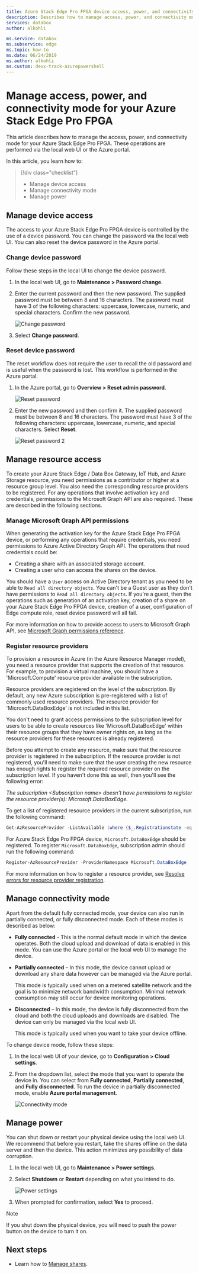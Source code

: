 ```yaml
---
title: Azure Stack Edge Pro FPGA device access, power, and connectivity mode 
description: Describes how to manage access, power, and connectivity mode for the Azure Stack Edge Pro FPGA device that helps transfer data to Azure
services: databox
author: alkohli

ms.service: databox
ms.subservice: edge
ms.topic: how-to
ms.date: 06/24/2019
ms.author: alkohli 
ms.custom: devx-track-azurepowershell
---
```


# Manage access, power, and connectivity mode for your Azure Stack Edge Pro FPGA

This article describes how to manage the access, power, and connectivity mode for your Azure Stack Edge Pro FPGA. These operations are performed via the local web UI or the Azure portal.

In this article, you learn how to:

> [!div class="checklist"]
> * Manage device access
> * Manage connectivity mode
> * Manage power


## Manage device access

The access to your Azure Stack Edge Pro FPGA device is controlled by the use of a device password. You can change the password via the local web UI. You can also reset the device password in the Azure portal.

### Change device password

Follow these steps in the local UI to change the device password.

1. In the local web UI, go to **Maintenance > Password change**.
2. Enter the current password and then the new password. The supplied password must be between 8 and 16 characters. The password must have 3 of the following characters: uppercase, lowercase, numeric, and special characters. Confirm the new password.

    ![Change password](media/azure-stack-edge-manage-access-power-connectivity-mode/change-password-1.png)

3. Select **Change password**.
 
### Reset device password

The reset workflow does not require the user to recall the old password and is useful when the password is lost. This workflow is performed in the Azure portal.

1. In the Azure portal, go to **Overview > Reset admin password**.

    ![Reset password](media/azure-stack-edge-manage-access-power-connectivity-mode/reset-password-1.png)


2. Enter the new password and then confirm it. The supplied password must be between 8 and 16 characters. The password must have 3 of the following characters: uppercase, lowercase, numeric, and special characters. Select **Reset**.

    ![Reset password 2](media/azure-stack-edge-manage-access-power-connectivity-mode/reset-password-2.png)

## Manage resource access

To create your Azure Stack Edge / Data Box Gateway, IoT Hub, and Azure Storage resource, you need permissions as a contributor or higher at a resource group level. You also need the corresponding resource providers to be registered. For any operations that involve activation key and credentials, permissions to the Microsoft Graph API are also required. These are described in the following sections. 

### Manage Microsoft Graph API permissions

When generating the activation key for the Azure Stack Edge Pro FPGA device, or performing any operations that require credentials, you need permissions to Azure Active Directory Graph API. The operations that need credentials could be:

-  Creating a share with an associated storage account.
-  Creating a user who can access the shares on the device.

You should have a `User` access on Active Directory tenant as you need to be able to `Read all directory objects`. You can't be a Guest user as they don't have permissions to `Read all directory objects`. If you're a guest, then the operations such as generation of an activation key, creation of a share on your Azure Stack Edge Pro FPGA device, creation of a user, configuration of Edge compute role, reset device password will all fail.

For more information on how to provide access to users to Microsoft Graph API, see [Microsoft Graph permissions reference](/graph/permissions-reference).

### Register resource providers

To provision a resource in Azure (in the Azure Resource Manager model), you need a resource provider that supports the creation of that resource. For example, to provision a virtual machine, you should have a 'Microsoft.Compute' resource provider available in the subscription.
 
Resource providers are registered on the level of the subscription. By default, any new Azure subscription is pre-registered with a list of commonly used resource providers. The resource provider for 'Microsoft.DataBoxEdge' is not included in this list.

You don't need to grant access permissions to the subscription level for users to be able to create resources like 'Microsoft.DataBoxEdge' within their resource groups that they have owner rights on, as long as the resource providers for these resources is already registered.

Before you attempt to create any resource, make sure that the resource provider is registered in the subscription. If the resource provider is not registered, you'll need to make sure that the user creating the new resource has enough rights to register the required resource provider on the subscription level. If you haven't done this as well, then you'll see the following error:

*The subscription \<Subscription name> doesn't have permissions to register the resource provider(s): Microsoft.DataBoxEdge.*


To get a list of registered resource providers in the current subscription, run the following command:

```PowerShell
Get-AzResourceProvider -ListAvailable |where {$_.Registrationstate -eq "Registered"}
```

For Azure Stack Edge Pro FPGA device, `Microsoft.DataBoxEdge` should be registered. To register `Microsoft.DataBoxEdge`, subscription admin should run the following command:

```PowerShell
Register-AzResourceProvider -ProviderNamespace Microsoft.DataBoxEdge
```

For more information on how to register a resource provider, see [Resolve errors for resource provider registration](../azure-resource-manager/templates/error-register-resource-provider.md).

## Manage connectivity mode

Apart from the default fully connected mode, your device can also run in partially connected, or fully disconnected mode. Each of these modes is described as below:

- **Fully connected** - This is the normal default mode in which the device operates. Both the cloud upload and download of data is enabled in this mode. You can use the Azure portal or the local web UI to manage the device.

- **Partially connected** – In this mode, the device cannot upload or download any share data however can be managed via the Azure portal.

    This mode is typically used when on a metered satellite network and the goal is to minimize network bandwidth consumption. Minimal network consumption may still occur for device monitoring operations.

- **Disconnected** – In this mode, the device is fully disconnected from the cloud and both the cloud uploads and downloads are disabled. The device can only be managed via the local web UI.

    This mode is typically used when you want to take your device offline.

To change device mode, follow these steps:

1. In the local web UI of your device, go to **Configuration > Cloud settings**.
2. From the dropdown list, select the mode that you want to operate the device in. You can select from **Fully connected**, **Partially connected**, and **Fully disconnected**. To run the device in partially disconnected mode, enable **Azure portal management**.

    ![Connectivity mode](media/azure-stack-edge-manage-access-power-connectivity-mode/connectivity-mode.png)
 
## Manage power

You can shut down or restart your physical device using the local web UI. We recommend that before you restart, take the shares offline on the data server and then the device. This action minimizes any possibility of data corruption.

1. In the local web UI, go to **Maintenance > Power settings**.
2. Select **Shutdown** or **Restart** depending on what you intend to do.

    ![Power settings](media/azure-stack-edge-manage-access-power-connectivity-mode/shut-down-restart-1.png)

3. When prompted for confirmation, select **Yes** to proceed.

> [!NOTE]
> If you shut down the physical device, you will need to push the power button on the device to turn it on.

## Next steps

- Learn how to [Manage shares](azure-stack-edge-manage-shares.md).
